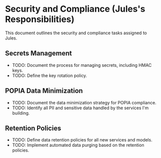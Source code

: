 # Security and Compliance (Jules's Responsibilities)

This document outlines the security and compliance tasks assigned to Jules.

## Secrets Management
- TODO: Document the process for managing secrets, including HMAC keys.
- TODO: Define the key rotation policy.

## POPIA Data Minimization
- TODO: Document the data minimization strategy for POPIA compliance.
- TODO: Identify all PII and sensitive data handled by the services I'm building.

## Retention Policies
- TODO: Define data retention policies for all new services and models.
- TODO: Implement automated data purging based on the retention policies.
